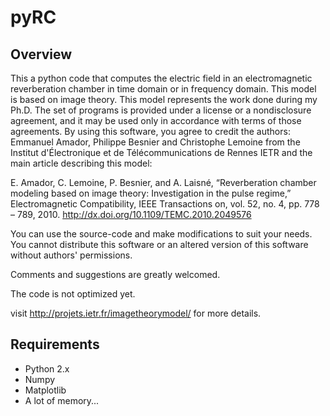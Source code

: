 pyRC
====

Overview
--------

This a python code that computes the electric field in an electromagnetic reverberation chamber in time domain or in frequency domain.
This model is based on image theory.
This model represents the work done during my Ph.D. The set of programs is provided under a license or a nondisclosure agreement, and it may be used only in accordance with terms of those agreements. By using this software, you agree to credit the authors: Emmanuel Amador, Philippe Besnier and Christophe Lemoine from the Institut d'Électronique et de Télécommunications de Rennes IETR and the main article describing this model:

E. Amador, C. Lemoine, P. Besnier, and A. Laisné, “Reverberation chamber modeling based on image theory: Investigation in the pulse regime,” Electromagnetic Compatibility, IEEE Transactions on, vol. 52, no. 4, pp. 778 – 789, 2010.
http://dx.doi.org/10.1109/TEMC.2010.2049576

You can use the source-code and make modifications to suit your needs. You cannot distribute this software or an altered version of this software without authors' permissions.

Comments and suggestions are greatly welcomed.

The code is not optimized yet.

visit http://projets.ietr.fr/imagetheorymodel/ for more details.

Requirements
------------

* Python 2.x
* Numpy
* Matplotlib
* A lot of memory...
